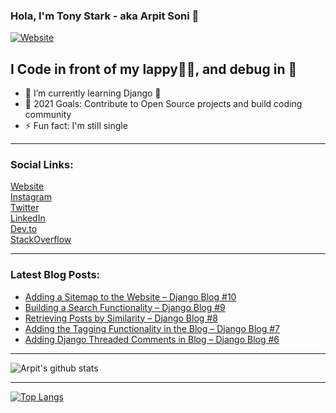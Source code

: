 ### Hola, I'm Tony Stark - aka Arpit Soni 👋

[![Website](https://img.shields.io/website?label=codesnail.com&style=for-the-badge&url=https%3A%2F%2Fcodestackr.com)](https://www.codesnail.com)

## I Code in front of my lappy👨‍💻, and debug in 🚽 

- 🌱 I’m currently learning Django 🦄
- 🎯 2021 Goals: Contribute to Open Source projects and build coding community
- ⚡ Fun fact: I'm still single

---

### Social Links:

[Website](https://www.codesnail.com/)<br>
[Instagram](https://www.instagram.com/code_snail/)<br>
[Twitter](https://twitter.com/code_snail)<br>
[LinkedIn](https://www.linkedin.com/in/arpitsoni108/)<br>
[Dev.to](https://dev.to/codesnail/)<br>
[StackOverflow](https://stackoverflow.com/users/8997228/arpit-soni)

---

### Latest Blog Posts:

<!-- BLOG-POST-LIST:START -->
- [Adding a Sitemap to the Website – Django Blog #10](https://www.codesnail.com/adding-a-sitemap-to-the-website-django-blog-10/)
- [Building a Search Functionality – Django Blog #9](https://www.codesnail.com/building-a-search-functionality-django-blog-9/)
- [Retrieving Posts by Similarity – Django Blog #8](https://www.codesnail.com/retrieving-posts-by-similarity-django-blog-8/)
- [Adding the Tagging Functionality in the Blog – Django Blog #7](https://www.codesnail.com/adding-the-tagging-functionality-in-the-blog-django-blog-7/)
- [Adding Django Threaded Comments in Blog – Django Blog #6](https://www.codesnail.com/adding-django-threaded-comments-in-blog-django-blog-6/)
<!-- BLOG-POST-LIST:END -->

---
![Arpit's github stats](https://github-readme-stats.vercel.app/api?username=soniarpit&show_icons=true&theme=dark&icon_color=fff)

---
[![Top Langs](https://github-readme-stats.vercel.app/api/top-langs/?username=soniarpit)](https://github.com/SoniArpit/)

